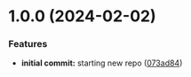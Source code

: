 # 1.0.0 (2024-02-02)


### Features

* **initial commit:** starting new repo ([073ad84](https://github.com/luvsscorpius/ArmazenadorLocal/commit/073ad841ba1e6a5923c5864acb51ad47bebe0961))
